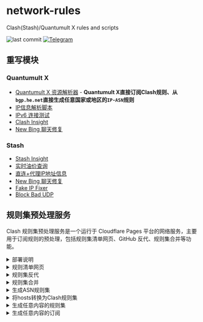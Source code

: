 # network-rules
Clash(Stash)/Quantumult X rules and scripts

![last commit](https://img.shields.io/github/last-commit/RS0485/network-rules)
[![Telegram](https://img.shields.io/badge/Telegram-Group-33A8E3)](https://t.me/rs0485_discussions)

## 重写模块
### Quantumult X
- [Quantumult X 资源解析器](https://github.com/RS0485/network-rules/tree/main/resource/README.md) - **Quantumult X直接订阅Clash规则、从`bgp.he.net`直接生成任意国家或地区的`IP-ASN`规则**
- [IP信息解析脚本](https://github.com/RS0485/network-rules/tree/main/resource/geolocation-parser.js)
- [IPv6 连接测试](https://github.com/RS0485/network-rules/tree/main/scripts/ipv6-check.js)
- [Clash Insight](https://github.com/RS0485/network-rules/blob/main/scripts/clash-insight.md)
- [New Bing 聊天修复](https://github.com/RS0485/network-rules/tree/main/rewrite/TheNewBing.qx.conf)

### Stash
- [Stash Insight](https://github.com/RS0485/network-rules/blob/main/scripts/clash-insight.md)
- [实时油价查询](https://github.com/RS0485/network-rules/tree/main/rewrite/GasPrice.stoverride)
- [直连+代理IP地址信息](https://github.com/RS0485/network-rules/tree/main/rewrite/IPGeolocation.stoverride)
- [New Bing 聊天修复](https://github.com/RS0485/network-rules/tree/main/rewrite/TheNewBing.stoverride)
- [Fake IP Fixer](https://github.com/RS0485/network-rules/tree/main/rewrite/FakeIPFixer.stoverride)
- [Block Bad UDP](https://github.com/RS0485/network-rules/tree/main/rewrite/BlockBadUDP.stoverride)

## 规则集预处理服务
Clash 规则集预处理服务是一个运行于 Cloudflare Pages 平台的网络服务，主要用于订阅规则的预处理，包括规则集清单网页、GitHub 反代、规则集合并等功能。

<details><summary>部署说明</summary>

1. Fork 此项目。
2. 将 GitHub 账户关联到 Cloudflare，使用 `Connect to Git` 方式新建一个 `Cloudflare Pages` 项目，选择 Fork 的 Repo。
3. 部署完成后可以通过浏览器访问 `Cloudflare Pages` 的域名链接 `xx.pages.dev`。
4. 建议绑定自定义域名，避免 `pages.dev` 被阻断导致不可访问。例如，绑定域名为 `example.com`，下文均以此为例说明。
5. 如果需要使用定制化功能，需要绑定一个名为 `NETWORK_RULES` 的 `KV` 用来存储设置和数据。
</details>

<details><summary>规则清单网页</summary>

该功能提供一个规则清单和搜索网页，展示 `https://raw.githubusercontent.com/RS0485/V2rayDomains2Clash/generated/` 目录下的所有Clash分流规则集的详细信息。通过 `https://example.com/rulesets/` 进行访问。
</details>

<details><summary>规则集反代</summary>

该功能将订阅链接的 `https://raw.githubusercontent.com/` 替换成 `https://example.com/gh/`，以便直连直接访问。例如，`https://raw.githubusercontent.com/RS0485/V2rayDomains2Clash/generated/baidu.yaml` 的反代链接为 `https://example.com/gh/RS0485/V2rayDomains2Clash/generated/baidu.yaml`。

提示：可改写反代的原始文本内容，使用方法是在URL后面加请求参数，例如 `?encodeURIComponent(originalText)=encodeURIComponent{replaceText}`
</details>

<details><summary>规则集合并</summary>

在 Clash 中，同一个策略（policy）可能包含多个规则集，例如 PROXY 策略可能包含 Google、Twitter、GitHub 等等。实际情况中，可能有很多这样的规则集，会导致 Clash 为每个规则集生成一颗搜索树，从而降低规则匹配的效率。

我们可以将多个订阅的规则集内容合并成一个大的规则集，从而减少搜索树的数量，提高规则匹配效率，并且方便管理。

规则合并的参数需手动添加到 `KV`，Key 为订阅的 `URI`，Value 为规则清单网址，一行一条，示例如下：

| key | Value | 订阅URL |
| :-----| :---- | :---- |
| /rulesets/merged/unblock.yaml | https://raw.githubusercontent.com/RS0485/V2rayDomains2Clash/generated/openai.yaml<br>https://raw.githubusercontent.com/RS0485/V2rayDomains2Clash/generated/bing.yaml | https://example.com/rulesets/merged/unblock.yaml |
| /rulesets/merged/proxy-cidr.yaml | https://raw.githubusercontent.com/RS0485/V2rayDomains2Clash/generated/telegram-cidr.yaml<br>https://raw.githubusercontent.com/RS0485/V2rayDomains2Clash/generated/cloudflare-cidr-ipv4.yaml<br>https://raw.githubusercontent.com/RS0485/V2rayDomains2Clash/generated/cloudflare-cidr-ipv6.yaml<br>https://raw.githubusercontent.com/RS0485/V2rayDomains2Clash/generated/dns-polluted-ips.yaml | https://example.com/rulesets/merged/proxy-cidr.yaml |


规则集支持 `domain`、`ipcidr` 和 `classic` 三种格式，合并的规则集必须使用同一种格式，否则合并后的规则集将无法使用！
</details>

<details><summary>生成ASN规则集</summary>

可以直接生成 Stash 格式的ASN规则的覆写订阅，实时的ASN数据来自 `bgp.net`。

订阅链接格式为 `https://example.com/rulesets/asns/{countryOrRegion}?policy=${policy}`，其中 `countryOrRegion`为国家或地区代码，`policy` 为策略。例如 `https://example.com/rulesets/asns/HK?policy=PROXY` 表示生成香港ASN规则，策略为代理，内容如下：

```
name: Stash ASN rules for HK
desc: policy=PROXY, countryOrRegion=HK, count=693
# author: @RS0485
# generated on: 2023-05-11T11:12:13.123Z

payload:
  - "IP-ASN,63927,PROXY,no-resolve"
  - "IP-ASN,9304,PROXY,no-resolve"
  - "IP-ASN,4637,PROXY,no-resolve"
...
```
</details>

<details><summary>将hosts转换为Clash规则集</summary>

直接将 `hosts` 文件的内容转换为 Clash 规则集。

订阅链接格式为 `https://example.com/rulesets/hosts?url=${hostsURL}`，其中 `hostsURL` 为 `hosts` 的地址。例如 `https://example.com/rulesets/hosts?url=https://raw.githubusercontent.com/Skimige/AntiMakedingHosts/master/hosts`。

</details>

<details><summary>生成任意内容的规则集</summary>

将任意文本内容生成规则集订阅链接。需要需手动添加到 `KV`，Key 为订阅的 `URI`，Value 为订阅的内容。

| key | Value | 订阅URL |
| :-----| :---- | :---- |
| /rulesets/custom/proxy.yaml | <pre>payload:<br>  - "+.nicegram.app"<br>  - "+.nicegram.cloud"</pre> | https://example.com/rulesets/custom/proxy.yaml |
</details>

<details><summary>生成任意内容的订阅</summary>

将文本内容生成任意APP的订阅链接。需要需手动添加到 `KV`，Key 为订阅的 `URI`，Value 为订阅的内容。

| key | Value | 订阅URL |
| :-----| :---- | :---- |
| /raw/rewrite/blockads.stoverride | <pre>name: Block Ads<br>desc: Block ads by rewriting URLs<br>http:<br>  mitm:<br>    - 'example.com'<br>  rewrite:<br>    - '^https?:\/\/example\.com\/online_ad - reject-dict'<br></pre> | https://example.com/raw/rewrite/blockads.stoverride  |

注意：`/raw` 目录的订阅内容需要授权才能访问，可以在Stash等APP的配置文件里添加自动授权：
```
http:
  mitm:
    - 'example.com'
  header-rewrite:
    - '^https?:\/\/example\.com\/raw\/ request-add Authorization Bearer btoa('plain token')'
```
</details>
